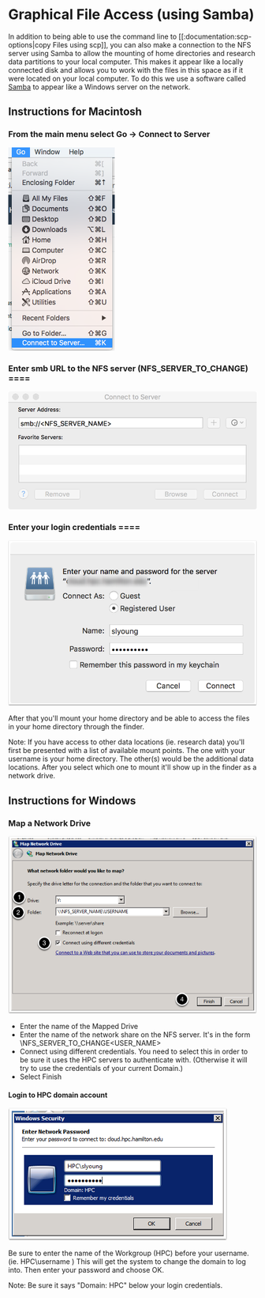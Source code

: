# Graphical File Access (using Samba)

In addition to being able to use the command line to [[:documentation:scp-options|copy Files using scp]], you can also make a connection to the NFS server using Samba to allow the mounting of home directories and research data partitions to your local computer. This makes it appear like a locally connected disk and allows you to work with the files in this space as if it were located on your local computer. To do this we use a software called [Samba](https://www.samba.org/samba/what_is_samba.html) to appear like a Windows server on the network. 

## Instructions for Macintosh

### From the main menu select Go -> Connect to Server

![Connect to server](img/go-connect-to-server.png)


### Enter smb URL to the NFS server (NFS_SERVER_TO_CHANGE) ====


![Connect to server](img/connect-to-server.png)

### Enter your login credentials ====


![Connect to server](img/enter-credentials.png)

After that you'll mount your home directory and be able to access the files in your home directory through the finder. 

Note: If you have access to other data locations (ie. research data) you'll first be presented with a list of available mount points. The one with your username is your home directory. The other(s) would be the additional data locations. After you select which one to mount it'll show up in the finder as a network drive. 


## Instructions for Windows

### Map a Network Drive

![Connect to server](img/map-network-drive.png)

  - Enter the name of the Mapped Drive
  - Enter the name of the network share on the NFS server. It's in the form \\NFS_SERVER_TO_CHANGE\<USER_NAME>
  - Connect using different credentials. You need to select this in order to be sure it uses the HPC servers to authenticate with. (Otherwise it will try to use the credentials of your current Domain.)
  - Select Finish

#### Login to HPC domain account

![Connect to server](img/login-hpc-domain-account.png)

Be sure to enter the name of the Workgroup (HPC) before your username. (ie. HPC\username )
This will get the system to change the domain to log into. Then enter your password and choose OK. 

Note: Be sure it says "Domain: HPC" below your login credentials. 

